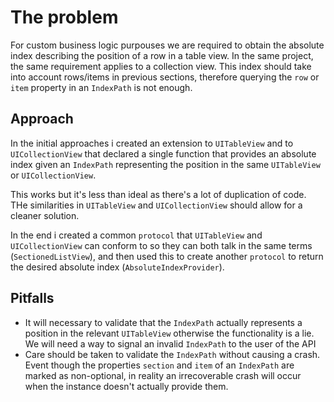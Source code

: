 # The problem
For custom business logic purpouses we are required to obtain the absolute index describing the position of a row in a table view. In the same project, the same requirement applies to a collection view. This index should take into account rows/items in previous sections, therefore querying the `row` or `item` property in an `IndexPath` is not enough.

## Approach

In the initial approaches i created an extension to `UITableView` and to `UICollectionView` that declared a single function that provides an absolute index given an `IndexPath` representing the position in the same `UITableView` or `UICollectionView`.

This works but it's less than ideal as there's a lot of duplication of code. THe similarities in `UITableView` and `UICollectionView` should allow for a cleaner solution. 

In the end i created a common `protocol` that `UITableView` and `UICollectionView` can conform to so they can both talk in the same terms (`SectionedListView`), and then used this to create another `protocol` to return the desired absolute index (`AbsoluteIndexProvider`).

## Pitfalls

* It will necessary to validate that the `IndexPath` actually represents a position in the relevant `UITableView` otherwise the functionality is a lie. We will need a way to signal an invalid `IndexPath` to the user of the API
* Care should be taken to validate the `IndexPath` without causing a crash. Event though the properties `section` and `item` of an `IndexPath` are marked as non-optional, in reality an irrecoverable crash will occur when the instance doesn't actually provide them.